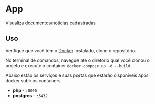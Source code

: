 # App
Visualiza documentos/notícias cadastradas

## Uso

Verifique que você tem o [Docker](https://docs.docker.com/get-docker/) instalado, clone o repositório.

No terminal de comandos, navegue até o diretório qual você clonou o projeto e execute o container `docker-compose up -d --build`.

Abaixo estão os serviços e suas portas que estarão disponíveis após docker subir os containers

- **php** - `:8000`
- **postgres** - `:5432`